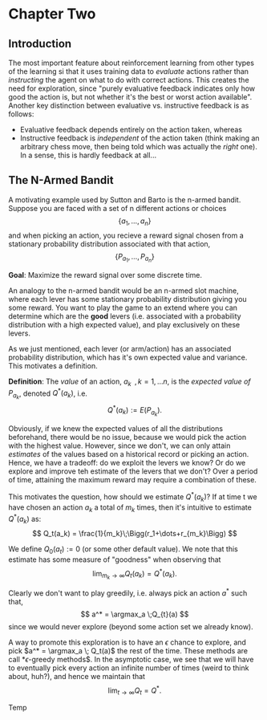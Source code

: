 # Chapter Two

## Introduction

The most important feature about reinforcement learning from other types of the learning si that it uses training data to *evaluate* actions rather than
*instructing* the agent on what to do with correct actions.
This creates the need for exploration, since "purely evaluative feedback indicates only how good the action is, but not whether it's the best or worst action
available".  Another key distinction between evaluative vs. instructive feedback is as follows:
  * Evaluative feedback depends entirely on the action taken, whereas
  * Instructive feedback is *independent* of the action taken (think making an arbitrary chess move, then being told which was actually the *right* one).  In a
  sense, this is hardly feedback at all...
 
## The N-Armed Bandit

A motivating example used by Sutton and Barto is the n-armed bandit.  Suppose you are faced with a set of n different actions or choices
$$
\Big\{a_1, \dots, a_n\Big\}
$$
and when picking an action, you recieve a reward signal chosen from a stationary probability distribution associated with that action,
$$
\Big\{P_{a_1}, \dots, P_{a_n}\Big\}
$$

**Goal**: Maximize the reward signal over some discrete time.

An analogy to the n-armed bandit would be an n-armed slot machine, where each lever has some stationary probability distribution giving you some reward.  You want
to play the game to an extend where you can determine which are the **good** levers (i.e. associated with a probability distribution with a high expected value),
and play exclusively on these levers.

As we just mentioned, each lever (or arm/action) has an associated probability distribution, which has it's own expected value and variance.  This motivates a
definition.

**Definition**: The *value* of an action, $a_k\;\;, k=1, \dots n$, is the *expected value of $P_{a_k}$*, denoted
$Q^*(a_k)$, i.e.
$$
Q^*(a_k):=E(P_{a_k}).
$$

Obviously, if we knew the expected values of all the distributions beforehand, there would be no issue, because we would pick the action with the highest value.
However, since we don't, we can only attain *estimates* of the values based on a historical record or picking an action.  Hence, we have a tradeoff: do we exploit
the levers we know?  Or do we explore and improve teh estimate of the levers that we don't?  Over a period of time, attaining the maximum reward may require a
combination of these.

This motivates the question, how should we estimate $Q^*(a_k)$?  If at time t we have chosen an action $a_k$ a total of $m_k$ times,
then it's intuitive to estimate $Q^*(a_k)$ as:
$$
Q_t(a_k) = \frac{1}{m_k}\;\Bigg(r_1+\dots+r_{m_k}\Bigg)
$$

We define $Q_0(a_t):=0$ (or some other default value).  We note that this estimate has some measure of "goodness" when observing that
$$
\lim_{m_k\to\infty} Q_t(a_k) = Q^*(a_k).
$$

Clearly we don't want to play greedily, i.e. always pick an action $a^*$ such that,
$$
a^* = \argmax_a \;Q_{t}(a)
$$
since we would never explore (beyond some action set we already know).

A way to promote this exploration is to have an $\epsilon$ chance to explore, and pick $a^* = \argmax_a \; Q_t(a)$ the rest of the time.  These methods are call *$\epsilon$-greedy methods$.  In the asymptotic case, we see that we will have to eventually pick every action an infinite number of times (weird to think about, huh?), and hence we maintain that
$$
\lim_{t\to\infty} Q_t = Q^*.
$$

Temp